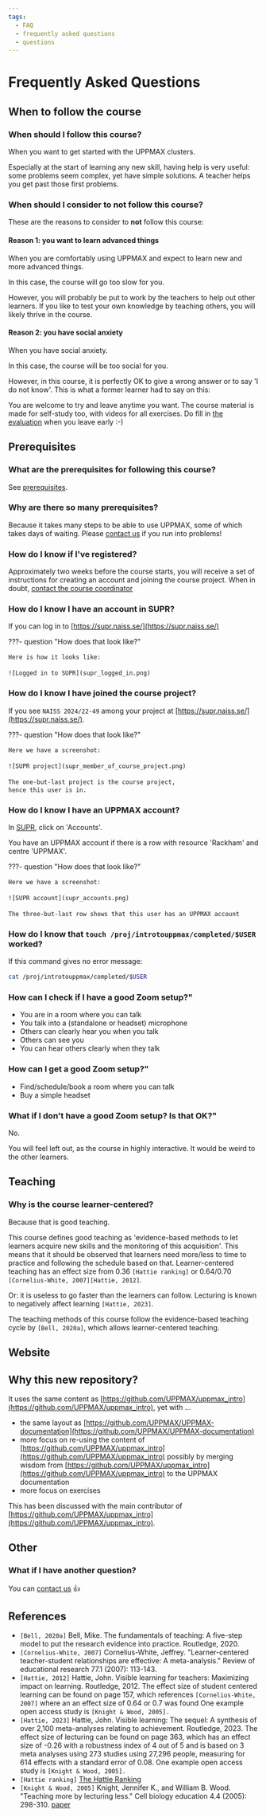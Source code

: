 ```yaml
---
tags:
  - FAQ
  - frequently asked questions
  - questions
---
```


# Frequently Asked Questions

## When to follow the course

### When should I follow this course?

When you want to get started with the UPPMAX clusters.

Especially at the start of learning any new skill,
having help is very useful: some problems seem
complex, yet have simple solutions. A teacher
helps you get past those first problems.

### When should I consider to **not** follow this course?

These are the reasons to consider to **not** follow this course:

#### Reason 1: you want to learn advanced things

When you are comfortably using UPPMAX and
expect to learn new and more advanced things.

In this case, the course will go too slow for you.

However, you will probably be put to work by the teachers
to help out other learners.
If you like to test your own knowledge by teaching others,
you will likely thrive in the course.

#### Reason 2: you have social anxiety

When you have social anxiety.

In this case, the course will be too social for you.

However, in this course, it is perfectly OK to give a wrong
answer or to say 'I do not know'. This is what a former
learner had to say on this:

You are welcome to try and leave anytime you want.
The course material is made for self-study too, with videos
for all exercises.
Do fill in [the evaluation](../evaluation.md)
when you leave early :-)

## Prerequisites

### What are the prerequisites for following this course?

See [prerequisites](../prereqs.md).

### Why are there so many prerequisites?

Because it takes many steps to be able to use UPPMAX,
some of which takes days of waiting.
Please [contact us](../contact_us.md) if you run into problems!

### How do I know if I've registered?

Approximately two weeks before the course starts,
you will receive a set of instructions for creating an account and joining
the course project.
When in doubt, [contact the course coordinator](../contact_us.md)

### How do I know I have an account in SUPR?

If you can log in to [https://supr.naiss.se/](https://supr.naiss.se/)

???- question "How does that look like?"

    Here is how it looks like:

    ![Logged in to SUPR](supr_logged_in.png)


### How do I know I have joined the course project?

If you see `NAISS 2024/22-49` among your project at
[https://supr.naiss.se/](https://supr.naiss.se/).

???- question "How does that look like?"

    Here we have a screenshot:

    ![SUPR project](supr_member_of_course_project.png)

    The one-but-last project is the course project,
    hence this user is in.


### How do I know I have an UPPMAX account?

In [SUPR](https://supr.naiss.se), click on 'Accounts'.

You have an UPPMAX account if there is a row
with resource 'Rackham' and centre 'UPPMAX'.

???- question "How does that look like?"

    Here we have a screenshot:
    
    ![SUPR account](supr_accounts.png)

    The three-but-last row shows that this user has an UPPMAX account


### How do I know that `touch /proj/introtouppmax/completed/$USER` worked?

If this command gives no error message:

```bash
cat /proj/introtouppmax/completed/$USER
```

### How can I check if I have a good Zoom setup?"

- You are in a room where you can talk
- You talk into a (standalone or headset) microphone
- Others can clearly hear you when you talk
- Others can see you
- You can hear others clearly when they talk

### How can I get a good Zoom setup?"

- Find/schedule/book a room where you can talk
- Buy a simple headset

### What if I don't have a good Zoom setup? Is that OK?"

No.

You will feel left out, as the course in highly interactive.
It would be weird to the other learners.

## Teaching

### Why is the course learner-centered?

Because that is good teaching.

This course defines good teaching as 'evidence-based
methods to let learners acquire new skills and the monitoring
of this acquisition'. This means that it should be observed
that learners need more/less to time to practice and following
the schedule based on that. Learner-centered teaching has
an effect size from 0.36 `[Hattie ranking]`
or 0.64/0.70 `[Cornelius-White, 2007][Hattie, 2012]`.

Or: it is useless to go faster than the learners can follow.
Lecturing is known to negatively affect learning `[Hattie, 2023]`.

The teaching methods of this course follow the
evidence-based teaching cycle by `[Bell, 2020a]`,
which allows learner-centered teaching.

## Website

## Why this new repository?

It uses the same content as [https://github.com/UPPMAX/uppmax_intro](https://github.com/UPPMAX/uppmax_intro),
yet with ...

- the same layout as
  [https://github.com/UPPMAX/UPPMAX-documentation](https://github.com/UPPMAX/UPPMAX-documentation)
- more focus on re-using the content of
  [https://github.com/UPPMAX/uppmax_intro](https://github.com/UPPMAX/uppmax_intro)
  possibly by merging wisdom from
  [https://github.com/UPPMAX/uppmax_intro](https://github.com/UPPMAX/uppmax_intro)
  to the UPPMAX documentation
- more focus on exercises

This has been discussed with the main contributor of
[https://github.com/UPPMAX/uppmax_intro](https://github.com/UPPMAX/uppmax_intro).

## Other

### What if I have another question?

You can [contact us](../contact_us.md) :+1:

## References

- `[Bell, 2020a]`
  Bell, Mike. The fundamentals of teaching:
  A five-step model to put the research evidence into practice. Routledge, 2020.
- `[Cornelius-White, 2007]`
  Cornelius-White, Jeffrey. "Learner-centered teacher-student relationships
  are effective: A meta-analysis." Review of educational
  research 77.1 (2007): 113-143.
- `[Hattie, 2012]`
  Hattie, John. Visible learning for teachers:
  Maximizing impact on learning. Routledge, 2012.
  The effect size of student centered learning can be found on page 157,
  which references `[Cornelius-White, 2007]` where an
  an effect size of 0.64 or 0.7 was found
  One example open access study is `[Knight & Wood, 2005].`
- `[Hattie, 2023]`
  Hattie, John. Visible learning:
  The sequel: A synthesis of over 2,100 meta-analyses relating to achievement.
  Routledge, 2023. The effect size of lecturing can be found on page 363,
  which has an effect size of -0.26 with a robustness index of 4 out of 5
  and is based on 3 meta analyses using 273 studies using 27,296 people,
  measuring for 614 effects with a standard error of 0.08.
  One example open access study is `[Knight & Wood, 2005].`
- `[Hattie ranking]`
  [The Hattie Ranking](https://visible-learning.org/hattie-ranking-influences-effect-sizes-learning-achievement/)
- `[Knight & Wood, 2005]`
  Knight, Jennifer K., and William B. Wood.
  "Teaching more by lecturing less." Cell biology education 4.4 (2005): 298-310.
  [paper](https://www.lifescied.org/doi/full/10.1187/05-06-0082)
